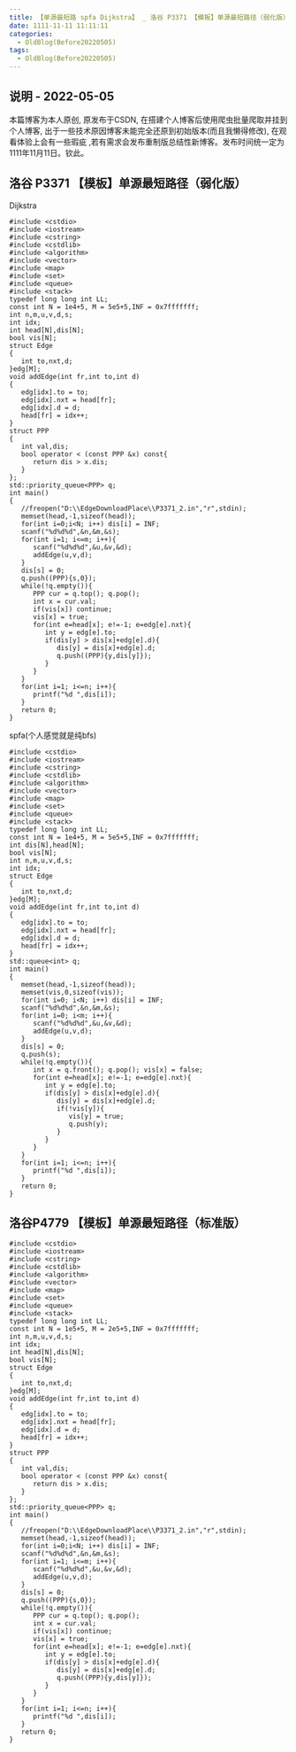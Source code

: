 ```yaml
---
title: 【单源最短路 spfa Dijkstra】 _ 洛谷 P3371 【模板】单源最短路径（弱化版）_ ## lguou.md
date: 1111-11-11 11:11:11
categories:
  - OldBlog(Before20220505)
tags:
  - OldBlog(Before20220505)
---
```


## 说明 - 2022-05-05
本篇博客为本人原创, 原发布于CSDN, 在搭建个人博客后使用爬虫批量爬取并挂到个人博客, 出于一些技术原因博客未能完全还原到初始版本(而且我懒得修改), 在观看体验上会有一些瑕疵 ,若有需求会发布重制版总结性新博客。发布时间统一定为1111年11月11日。钦此。

## 洛谷 P3371 【模板】单源最短路径（弱化版）

Dijkstra

    
    
    #include <cstdio>
    #include <iostream>
    #include <cstring>
    #include <cstdlib>
    #include <algorithm>
    #include <vector>
    #include <map>
    #include <set>
    #include <queue>
    #include <stack>
    typedef long long int LL;
    const int N = 1e4+5, M = 5e5+5,INF = 0x7fffffff;
    int n,m,u,v,d,s;
    int idx;
    int head[N],dis[N];
    bool vis[N];
    struct Edge
    {
       int to,nxt,d;
    }edg[M];
    void addEdge(int fr,int to,int d)
    {
       edg[idx].to = to;
       edg[idx].nxt = head[fr];
       edg[idx].d = d;
       head[fr] = idx++;
    }
    struct PPP
    {
       int val,dis;
       bool operator < (const PPP &x) const{
          return dis > x.dis;
       }
    };
    std::priority_queue<PPP> q;
    int main()
    {
       //freopen("D:\\EdgeDownloadPlace\\P3371_2.in","r",stdin);
       memset(head,-1,sizeof(head));
       for(int i=0;i<N; i++) dis[i] = INF;
       scanf("%d%d%d",&n,&m,&s);
       for(int i=1; i<=m; i++){
          scanf("%d%d%d",&u,&v,&d);
          addEdge(u,v,d);
       }
       dis[s] = 0;
       q.push((PPP){s,0});
       while(!q.empty()){
          PPP cur = q.top(); q.pop();
          int x = cur.val;
          if(vis[x]) continue;
          vis[x] = true;
          for(int e=head[x]; e!=-1; e=edg[e].nxt){
             int y = edg[e].to;
             if(dis[y] > dis[x]+edg[e].d){
                dis[y] = dis[x]+edg[e].d;
                q.push((PPP){y,dis[y]});
             }
          }
       }
       for(int i=1; i<=n; i++){
          printf("%d ",dis[i]);
       }
       return 0;
    }
    

spfa(个人感觉就是纯bfs)

    
    
    #include <cstdio>
    #include <iostream>
    #include <cstring>
    #include <cstdlib>
    #include <algorithm>
    #include <vector>
    #include <map>
    #include <set>
    #include <queue>
    #include <stack>
    typedef long long int LL;
    const int N = 1e4+5, M = 5e5+5,INF = 0x7fffffff;
    int dis[N],head[N];
    bool vis[N];
    int n,m,u,v,d,s;
    int idx;
    struct Edge
    {
       int to,nxt,d;
    }edg[M];
    void addEdge(int fr,int to,int d)
    {
       edg[idx].to = to;
       edg[idx].nxt = head[fr];
       edg[idx].d = d;
       head[fr] = idx++;
    }
    std::queue<int> q;
    int main()
    {
       memset(head,-1,sizeof(head));
       memset(vis,0,sizeof(vis));
       for(int i=0; i<N; i++) dis[i] = INF;
       scanf("%d%d%d",&n,&m,&s);
       for(int i=0; i<m; i++){
          scanf("%d%d%d",&u,&v,&d);
          addEdge(u,v,d);
       }
       dis[s] = 0;
       q.push(s);
       while(!q.empty()){
          int x = q.front(); q.pop(); vis[x] = false;
          for(int e=head[x]; e!=-1; e=edg[e].nxt){
             int y = edg[e].to;
             if(dis[y] > dis[x]+edg[e].d){
                dis[y] = dis[x]+edg[e].d;
                if(!vis[y]){
                   vis[y] = true;
                   q.push(y);
                }
             }
          }
       }
       for(int i=1; i<=n; i++){
          printf("%d ",dis[i]);
       }
       return 0;
    }
    

## 洛谷P4779 【模板】单源最短路径（标准版）

    
    
    #include <cstdio>
    #include <iostream>
    #include <cstring>
    #include <cstdlib>
    #include <algorithm>
    #include <vector>
    #include <map>
    #include <set>
    #include <queue>
    #include <stack>
    typedef long long int LL;
    const int N = 1e5+5, M = 2e5+5,INF = 0x7fffffff;
    int n,m,u,v,d,s;
    int idx;
    int head[N],dis[N];
    bool vis[N];
    struct Edge
    {
       int to,nxt,d;
    }edg[M];
    void addEdge(int fr,int to,int d)
    {
       edg[idx].to = to;
       edg[idx].nxt = head[fr];
       edg[idx].d = d;
       head[fr] = idx++;
    }
    struct PPP
    {
       int val,dis;
       bool operator < (const PPP &x) const{
          return dis > x.dis;
       }
    };
    std::priority_queue<PPP> q;
    int main()
    {
       //freopen("D:\\EdgeDownloadPlace\\P3371_2.in","r",stdin);
       memset(head,-1,sizeof(head));
       for(int i=0;i<N; i++) dis[i] = INF;
       scanf("%d%d%d",&n,&m,&s);
       for(int i=1; i<=m; i++){
          scanf("%d%d%d",&u,&v,&d);
          addEdge(u,v,d);
       }
       dis[s] = 0;
       q.push((PPP){s,0});
       while(!q.empty()){
          PPP cur = q.top(); q.pop();
          int x = cur.val;
          if(vis[x]) continue;
          vis[x] = true;
          for(int e=head[x]; e!=-1; e=edg[e].nxt){
             int y = edg[e].to;
             if(dis[y] > dis[x]+edg[e].d){
                dis[y] = dis[x]+edg[e].d;
                q.push((PPP){y,dis[y]});
             }
          }
       }
       for(int i=1; i<=n; i++){
          printf("%d ",dis[i]);
       }
       return 0;
    }
    

